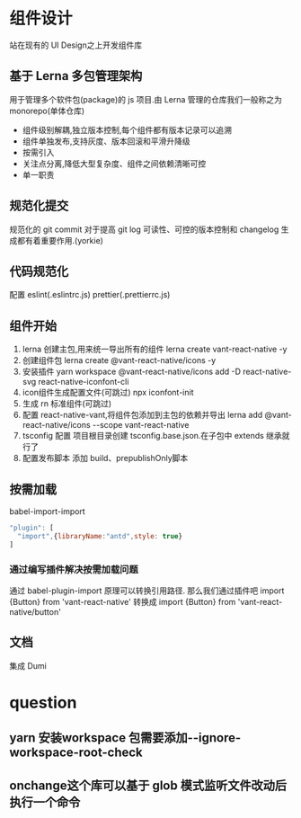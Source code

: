 # 组件设计
站在现有的 UI Design之上开发组件库
## 基于 Lerna 多包管理架构
用于管理多个软件包(package)的 js 项目.由 Lerna 管理的仓库我们一般称之为 monorepo(单体仓库)
* 组件级别解耦,独立版本控制,每个组件都有版本记录可以追溯
* 组件单独发布,支持灰度、版本回滚和平滑升降级
* 按需引入
* 关注点分离,降低大型复杂度、组件之间依赖清晰可控
* 单一职责

## 规范化提交
规范化的 git commit 对于提高 git log 可读性、可控的版本控制和 changelog 生成都有着重要作用.(yorkie)
## 代码规范化
配置 eslint(.eslintrc.js) prettier(.prettierrc.js) 

## 组件开始
1. lerna 创建主包,用来统一导出所有的组件
lerna create vant-react-native -y
2. 创建组件包 
lerna create @vant-react-native/icons -y
3. 安装插件
yarn workspace @vant-react-native/icons add -D react-native-svg react-native-iconfont-cli
4. icon组件生成配置文件(可跳过)
npx iconfont-init
5. 生成 rn 标准组件(可跳过)
6. 配置 react-native-vant,将组件包添加到主包的依赖并导出
lerna add @vant-react-native/icons --scope vant-react-native
7. tsconfig 配置 项目根目录创建 tsconfig.base.json.在子包中 extends 继承就行了
8. 配置发布脚本 添加 build、prepublishOnly脚本

## 按需加载
babel-import-import
```js
"plugin": [
  "import",{libraryName:"antd",style: true}
]
```
### 通过编写插件解决按需加载问题
通过 babel-plugin-import 原理可以转换引用路径.
那么我们通过插件吧 import {Button} from 'vant-react-native' 转换成 import {Button} from 'vant-react-native/button'
## 文档
集成 Dumi
# question
## yarn 安装workspace 包需要添加--ignore-workspace-root-check
## onchange这个库可以基于 glob 模式监听文件改动后执行一个命令
